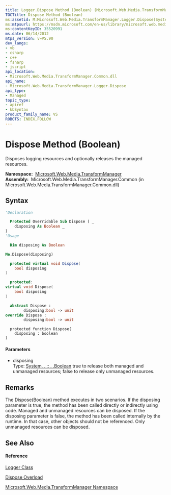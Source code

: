 ```yaml
---
title: Logger.Dispose Method (Boolean) (Microsoft.Web.Media.TransformManager)
TOCTitle: Dispose Method (Boolean)
ms:assetid: M:Microsoft.Web.Media.TransformManager.Logger.Dispose(System.Boolean)
ms:mtpsurl: https://msdn.microsoft.com/en-us/library/microsoft.web.media.transformmanager.logger.dispose(v=VS.90)
ms:contentKeyID: 35520991
ms.date: 06/14/2012
mtps_version: v=VS.90
dev_langs:
- vb
- csharp
- c++
- fsharp
- jscript
api_location:
- Microsoft.Web.Media.TransformManager.Common.dll
api_name:
- Microsoft.Web.Media.TransformManager.Logger.Dispose
api_type:
- Managed
topic_type:
- apiref
- kbSyntax
product_family_name: VS
ROBOTS: INDEX,FOLLOW
---
```


# Dispose Method (Boolean)

Disposes logging resources and optionally releases the managed resources.

**Namespace:**  [Microsoft.Web.Media.TransformManager](microsoft-web-media-transformmanager-namespace.md)  
**Assembly:**  Microsoft.Web.Media.TransformManager.Common (in Microsoft.Web.Media.TransformManager.Common.dll)

## Syntax

``` vb
'Declaration

  Protected Overridable Sub Dispose ( _
    disposing As Boolean _
)
'Usage

  Dim disposing As Boolean

Me.Dispose(disposing)
```

``` csharp
  protected virtual void Dispose(
    bool disposing
)
```

``` c++
  protected:
virtual void Dispose(
    bool disposing
)
```

``` fsharp
  abstract Dispose : 
        disposing:bool -> unit 
override Dispose : 
        disposing:bool -> unit 
```

``` jscript
  protected function Dispose(
    disposing : boolean
)
```

#### Parameters

  - disposing  
    Type: [System. . :: . .Boolean](https://msdn.microsoft.com/en-us/library/a28wyd50\(v=vs.90\))  
    true to release both managed and unmanaged resources; false to release only unmanaged resources.  

## Remarks

The Dispose(Boolean) method executes in two scenarios. If the disposing parameter is true, the method has been called directly or indirectly using code. Managed and unmanaged resources can be disposed. If the disposing parameter is false, the method has been called internally by the runtime. In that case, other objects should not be referenced. Only unmanaged resources can be disposed.

## See Also

#### Reference

[Logger Class](logger-class-microsoft-web-media-transformmanager.md)

[Dispose Overload](logger-dispose-method-microsoft-web-media-transformmanager.md)

[Microsoft.Web.Media.TransformManager Namespace](microsoft-web-media-transformmanager-namespace.md)

